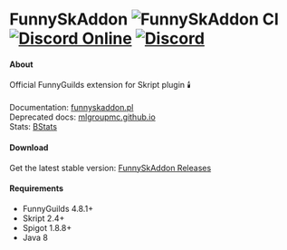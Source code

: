 # FunnySkAddon ![FunnySkAddon CI](https://github.com/FunnyGuilds/FunnySkAddon/workflows/FunnySkAddon%20CI/badge.svg) [![Discord Online](https://img.shields.io/discord/254623242914889729.svg)](https://discord.gg/CYvyq3u) [![Discord](https://img.shields.io/badge/discord-funnyguilds-738bd7.svg?style=square)](https://discord.gg/CYvyq3u)

#### About
Official FunnyGuilds extension for Skript plugin 🕯️ <br><br>
Documentation: [funnyskaddon.pl](https://funnyskaddon.pl) <br>
Deprecated docs: [mlgroupmc.github.io](https://mlgroupmc.github.io/) <br>
Stats: [BStats](https://bstats.org/plugin/bukkit/FunnySkAddon-Extended/6363)

#### Download
Get the latest stable version: [FunnySkAddon Releases](https://github.com/FunnyGuilds/FunnySkAddon/releases)

#### Requirements
* FunnyGuilds 4.8.1+
* Skript 2.4+
* Spigot 1.8.8+
* Java 8
